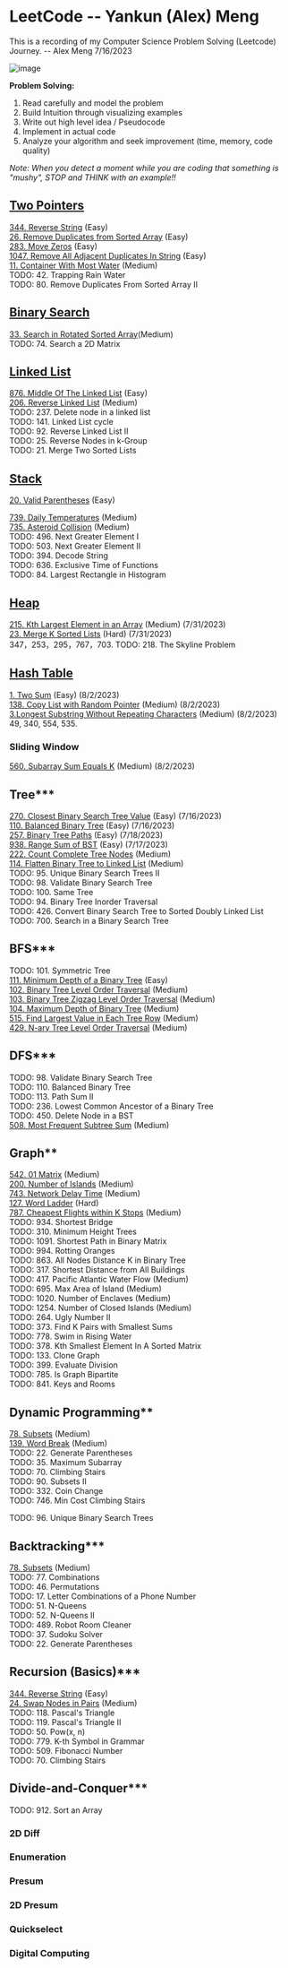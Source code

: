 # LeetCode -- Yankun (Alex) Meng

This is a recording of my Computer Science Problem Solving (Leetcode) Journey. -- Alex Meng 7/16/2023

![image](https://github.com/yankunm/LeetCode/assets/91627484/2228c6a0-fe50-4149-ab2b-71960133983b)

**Problem Solving:** <br>
1. Read carefully and model the problem <br>
2. Build Intuition through visualizing examples <br>
3. Write out high level idea / Pseudocode <br>
4. Implement in actual code <br>
5. Analyze your algorithm and seek improvement (time, memory, code quality) <br>

*Note: When you detect a moment while you are coding that something is "mushy", STOP and THINK with an example!!*

## [Two Pointers](https://github.com/yankunm/LeetCode/tree/main/TwoPointers)
[344. Reverse String](https://github.com/yankunm/LeetCode/tree/main/TwoPointers/344.ReverseString) (Easy) <br>
[26. Remove Duplicates from Sorted Array](https://github.com/yankunm/LeetCode/tree/main/TwoPointers/26.RemoveDuplicatesFromSortedArray) (Easy) <br>
[283. Move Zeros](https://github.com/yankunm/LeetCode/tree/main/TwoPointers/283.MoveZeroes) (Easy) <br>
[1047. Remove All Adjacent Duplicates In String](https://github.com/yankunm/LeetCode/tree/main/TwoPointers/1047.RemoveAllAdjacentDuplicatesInString) (Easy) <br>
[11. Container With Most Water](https://github.com/yankunm/LeetCode/tree/main/TwoPointers/11.ContainerWithMostWater) (Medium) <br>
TODO: 42. Trapping Rain Water <br>
TODO: 80. Remove Duplicates From Sorted Array II <br>
<!---
### Sliding Window : Distinct Characters
### Two Pointers for two sequences
-->

## [Binary Search](https://github.com/yankunm/LeetCode/tree/main/BinarySearch)
[33. Search in Rotated Sorted Array](https://github.com/yankunm/LeetCode/tree/main/BinarySearch/33.SearchInRotatedSortedArray)(Medium) <br>
TODO: 74. Search a 2D Matrix <br>
<!---
### Binary Processing
### Binary Search by Value
#### Find K-th Element
-->

## [Linked List](https://github.com/yankunm/LeetCode/tree/main/LinkedList)
[876. Middle Of The Linked List](https://github.com/yankunm/LeetCode/tree/main/LinkedList/876.MiddleOfTheLinkedList) (Easy) <br>
[206. Reverse Linked List](https://github.com/yankunm/LeetCode/tree/main/LinkedList/206.ReverseLinkedList) (Medium) <br>
TODO: 237. Delete node in a linked list <br>
TODO: 141. Linked List cycle <br>
TODO: 92. Reverse Linked List II <br>
TODO: 25. Reverse Nodes in k-Group <br>
TODO: 21. Merge Two Sorted Lists <br>

## [Stack](https://github.com/yankunm/LeetCode/tree/main/Stack)
[20. Valid Parentheses](https://github.com/yankunm/LeetCode/tree/main/Stack/20.ValidParentheses) (Easy)
<!---
### Monotonic Stack: next greater / smaller
-->
[739. Daily Temperatures](https://github.com/yankunm/LeetCode/tree/main/Stack/739.DailyTemperatures) (Medium) <br>
[735. Asteroid Collision](https://github.com/yankunm/LeetCode/tree/main/Stack/735.AsteroidCollision) (Medium) <br>
TODO: 496. Next Greater Element I <br>
TODO: 503. Next Greater Element II <br>
TODO: 394. Decode String <br>
TODO: 636. Exclusive Time of Functions <br>
TODO: 84. Largest Rectangle in Histogram <br>
<!---
### Monotonic Stack: other usages
### form smallest sequence
### parse expression
-->

## [Heap](https://github.com/yankunm/LeetCode/tree/main/Heap)
[215. Kth Largest Element in an Array](https://github.com/yankunm/LeetCode/tree/main/Heap/215.KthLargestElementInAnArray) (Medium) (7/31/2023) <br>
[23. Merge K Sorted Lists](https://github.com/yankunm/LeetCode/tree/main/Heap/23.MergeKSortedLists) (Hard) (7/31/2023) <br>
347，253，295，767，703.
TODO: 218. The Skyline Problem <br>
<!---
### Maintain Intervals
-->

## [Hash Table](https://github.com/yankunm/LeetCode/tree/main/HashMap)
[1. Two Sum](https://github.com/yankunm/LeetCode/tree/main/HashMap/1.TwoSum) (Easy) (8/2/2023) <br>
[138. Copy List with Random Pointer](https://github.com/yankunm/LeetCode/tree/main/HashMap/138.CopyListWithRandomPointer) (Medium) (8/2/2023) <br>
[3.Longest Substring Without Repeating Characters](https://github.com/yankunm/LeetCode/tree/main/HashMap/3.LongestSubstringWithoutRepeatingCharacters) (Medium) (8/2/2023) <br>
49, 340, 554, 535.
### Sliding Window
[560. Subarray Sum Equals K](https://github.com/yankunm/LeetCode/tree/main/HashMap/560.SubarraySumEqualsK) (Medium) (8/2/2023) <br>

<!---
### Hash + Prefix
-->

## Tree***
[270. Closest Binary Search Tree Value](https://github.com/yankunm/LeetCode/tree/main/Tree/270.%20Closest%20Binary%20Search%20Tree%20Value) (Easy) (7/16/2023) <br>
[110. Balanced Binary Tree](https://github.com/yankunm/LeetCode/tree/main/Tree/110.BalancedBinaryTree) (Easy) (7/16/2023) <br>
[257. Binary Tree Paths](https://github.com/yankunm/LeetCode/tree/main/Tree/257.BinaryTreePaths) (Easy) (7/18/2023)  <br>
[938. Range Sum of BST](https://github.com/yankunm/LeetCode/tree/main/Tree/938.RangeSumOfBST) (Easy) (7/17/2023) <br>
[222. Count Complete Tree Nodes](https://github.com/yankunm/LeetCode/tree/main/Tree/222.CountCompleteTreeNodes) (Medium) <br>
[114. Flatten Binary Tree to Linked List](https://github.com/yankunm/LeetCode/tree/main/Tree/114.FlattenBinaryTreetoLinkedList) (Medium) <br>
TODO: 95. Unique Binary Search Trees II <br>
TODO: 98. Validate Binary Search Tree <br>
TODO: 100. Same Tree <br>
TODO: 94. Binary Tree Inorder Traversal <br>
TODO: 426. Convert Binary Search Tree to Sorted Doubly Linked List <br>
TODO: 700. Search in a Binary Search Tree <br>
<!---
### Path in a Tree
### Serialization & Hashing
### Tree & Sequence
### LCA
### N-ary Tree
### Re-root
### Segment Tree
### Binary Index Tree
-->

## BFS***
TODO: 101. Symmetric Tree <br>
[111. Minimum Depth of a Binary Tree](https://github.com/yankunm/LeetCode/tree/main/BFS/111.MinimumDepthOfBinaryTree) (Easy) <br>
[102. Binary Tree Level Order Traversal](https://github.com/yankunm/LeetCode/tree/main/BFS/102.BinaryTreeLevelOrderTraversal) (Medium)<br>
[103. Binary Tree Zigzag Level Order Traversal](https://github.com/yankunm/LeetCode/tree/main/BFS/103.BinaryTreeZigzagLevelOrderTraversal) (Medium) <br>
[104. Maximum Depth of Binary Tree](https://github.com/yankunm/LeetCode/tree/main/BFS/104.MaximumDepthOfBinaryTree) (Medium) <br>
[515. Find Largest Value in Each Tree Row](https://github.com/yankunm/LeetCode/tree/main/BFS/515.FindLargestValueInEachTreeRow) (Medium) <br>
[429. N-ary Tree Level Order Traversal](https://github.com/yankunm/LeetCode/tree/main/BFS/429.N-aryTreeLevelOrderTraversal) (Medium) <br>
<!---
### Multi State
### Topological sort
### Dijkstra (BFS + PQ)
### Dijkstra (for Bipartite Graph)
-->

## DFS***
TODO: 98. Validate Binary Search Tree <br>
TODO: 110. Balanced Binary Tree <br>
TODO: 113. Path Sum II <br>
TODO: 236. Lowest Common Ancestor of a Binary Tree <br>
TODO: 450. Delete Node in a BST <br>
[508. Most Frequent Subtree Sum](https://github.com/yankunm/LeetCode/tree/main/DFS/508.MostFrequentSubtreeSum) (Medium) <br>
<!---
### Search in an array
### Memorization
### Hidden Matrix
-->

## Graph**
[542. 01 Matrix](https://github.com/yankunm/LeetCode/tree/main/Graph/542.01Matrix) (Medium) <br>
[200. Number of Islands](https://github.com/yankunm/LeetCode/tree/main/Graph/200.NuberOfIslands) (Medium) <br>
[743. Network Delay Time](https://github.com/yankunm/LeetCode/tree/main/Graph/743.NetworkDelayTime) (Medium) <br>
[127. Word Ladder](https://github.com/yankunm/LeetCode/tree/main/Graph/127.WordLadder) (Hard) <br>
[787. Cheapest Flights within K Stops](https://github.com/yankunm/LeetCode/tree/main/Graph/787.CheapestFlightsWithinKStops) (Medium) <br>
TODO: 934. Shortest Bridge <br>
TODO: 310. Minimum Height Trees <br>
TODO: 1091. Shortest Path in Binary Matrix <br>
TODO: 994. Rotting Oranges <br>
TODO: 863. All Nodes Distance K in Binary Tree <br>
TODO: 317. Shortest Distance from All Buildings <br>
TODO: 417. Pacific Atlantic Water Flow (Medium) <br>
TODO: 695. Max Area of Island (Medium) <br>
TODO: 1020. Number of Enclaves (Medium) <br>
TODO: 1254. Number of Closed Islands (Medium) <br>
TODO: 264. Ugly Number II <br>
TODO: 373. Find K Pairs with Smallest Sums <br>
TODO: 778. Swim in Rising Water <br>
TODO: 378. Kth Smallest Element In A Sorted Matrix <br>
TODO: 133. Clone Graph <br>
TODO: 399. Evaluate Division <br>
TODO: 785. Is Graph Bipartite <br>
TODO: 841. Keys and Rooms <br>
<!---
### Floyd
### Hungarian Algorithm
-->

## Dynamic Programming**
[78. Subsets](https://github.com/yankunm/LeetCode/tree/main/DynamicProgramming/78.Subsets) (Medium) <br>
[139. Word Break](https://github.com/yankunm/LeetCode/tree/main/DynamicProgramming/139.WordBreak) (Medium) <br>
TODO: 22. Generate Parentheses <br>
TODO: 35. Maximum Subarray <br>
TODO: 70. Climbing Stairs <br>
TODO: 90. Subsets II <br>
TODO: 332. Coin Change <br>
TODO: 746. Min Cost Climbing Stairs <br>
<!---
### Basic Form I
### Basic Form II
### Maze Form
### Backpack Form
### Keyboard Form
### To do or not to do
### Interval Form I
### Interval Form II
### Padawan Algorithm
### Bitmask DP
#### Enumerating subset
#### Bipartite Graph
#### TSP
### Catalan
-->
TODO: 96. Unique Binary Search Trees <br>


## Backtracking***
[78. Subsets](https://github.com/yankunm/LeetCode/tree/main/Backtracking/78.Subsets) (Medium) <br>
TODO: 77. Combinations <br>
TODO: 46. Permutations <br>
TODO: 17. Letter Combinations of a Phone Number <br>
TODO: 51. N-Queens <br>
TODO: 52. N-Queens II <br>
TODO: 489. Robot Room Cleaner <br>
TODO: 37. Sudoku Solver <br>
TODO: 22. Generate Parentheses <br>
<!---
## String***
### Abbreviation
### Rolling Hash
### KMP
### Manacher
-->


## Recursion (Basics)***
[344. Reverse String](https://github.com/yankunm/LeetCode/tree/main/Recursion/344.ReverseString) (Easy) <br>
[24. Swap Nodes in Pairs](https://github.com/yankunm/LeetCode/tree/main/Recursion/24.SwapNodesInPairs) (Medium) <br>
TODO: 118. Pascal's Triangle <br>
TODO: 119. Pascal's Triangle II <br>
TODO: 50. Pow(x, n) <br>
TODO: 779. K-th Symbol in Grammar <br>
TODO: 509. Fibonacci Number <br>
TODO: 70. Climbing Stairs <br>
<!---
### Memoization
### Evaluate Expressions
### Min-Max Strategy
### Digit counting & finding
-->

## Divide-and-Conquer***
TODO: 912. Sort an Array <br>





<!---
## Priority Queue**
### Greedy 
### Dual PQ
### Sort + PQ
### Arrangment with Stride


## Design**
### Linked List

## Deque**

### Permutation
### Infer future from current
### Maximum Subarray

## Trie**
### Trie and XOR

## Bit Manipulation**
### XOR
### Bit Mask
#### Meet in the middle

## Union Find*
### Union in an Order
### Prime Factors
### MST

## Math*
### Distance 
### Geometry
### Random Pick
### Combinatorics
### Numerical Theory

## Greedy*
### Lexicographical Sequence
### DI Sequence
### Smear Top Elements
### LIS
### Two-pass distribution
### Three pass
### State Machine
### Sort
### Indexing Sort
### Parenthesis 
### Intervals
### Constructive Problems

## Simulation*

## Others*
### Collision
### Conclusion Transfer
### Count Subarray by Element
### Sweeping Line / Diff Array
-->

### 2D Diff
### Enumeration
### Presum
### 2D Presum
### Quickselect
### Digital Computing
